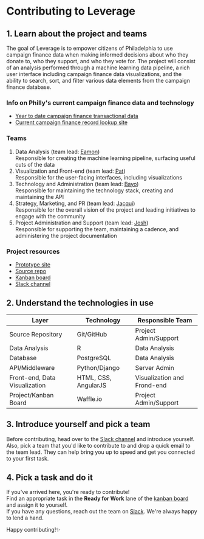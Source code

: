 # Contributing to Leverage

## 1. Learn about the project and teams
The goal of Leverage is to empower citizens of Philadelphia to use campaign finance data when making informed decisions about who they donate to, who they support, and who they vote for. The project will consist of an analysis performed through a machine learning data pipeline, a rich user interface including campaign finance data visualizations, and the ability to search, sort, and filter various data elements from the campaign finance database.

### Info on Philly's current campaign finance data and technology
* [Year to date campaign finance transactional data](https://github.com/CityOfPhiladelphia/campaign-finance-data-cleanup)
* [Current campaign finance record lookup site](http://phila-records.com/campaign-finance/campaignweb/docSearch.jsp)

### Teams
1. Data Analysis (team lead: [Eamon](https://github.com/eamoncaddigan))  
Responsible for creating the machine learning pipeline, surfacing useful cuts of the data
2. Visualization and Front-end (team lead: [Pat](https://github.com/Wat-Poods))  
Responsible for the user-facing interfaces, including visualizations
3. Technology and Administration (team lead: [Bayo](https://github.com/BayoAdejare))  
Responsible for maintaining the technology stack, creating and maintaining the API
4. Strategy, Marketing, and PR (team lead: [Jacqui](https://github.com/jaccat))  
Responsible for the overall vision of the project and leading initiatives to engage with the community
5. Project Administration and Support (team lead: [Josh](https://github.com/sergeantbacon))  
Responsible for supporting the team, maintaining a cadence, and administering the project documentation

### Project resources
* [Prototype site](http://campaign-finance.phl.io/)
* [Source repo](https://github.com/Lever-age/Leverage)
* [Kanban board](https://waffle.io/Lever-age/Leverage)
* [Slack channel](https://codeforphilly.slack.com/messages/leverage/)

## 2. Understand the technologies in use

Layer | Technology | Responsible Team
----- | ---------- | ----------------
Source Repository | Git/GitHub | Project Admin/Support
Data Analysis | R | Data Analysis
Database | PostgreSQL | Data Analysis
API/Middleware | Python/Django | Server Admin
Front-end, Data Visualization | HTML, CSS, AngularJS | Visualization and Frond-end
Project/Kanban Board | Waffle.io | Project Admin/Support

## 3. Introduce yourself and pick a team
Before contributing, head over to the [Slack channel](https://codeforphilly.slack.com/messages/leverage/) and introduce yourself.  
Also, pick a team that you'd like to contribute to and drop a quick email to the team lead. They can help bring you up to speed and get you connected to your first task.

## 4. Pick a task and do it
If you've arrived here, you're ready to contribute!  
Find an appropriate task in the **Ready for Work** lane of the [kanban board](https://waffle.io/Lever-age/Leverage) and assign it to yourself.  
If you have any questions, reach out the team on [Slack](https://codeforphilly.slack.com/messages/leverage/). We're always happy to lend a hand.

Happy contributing!:sparkles:

